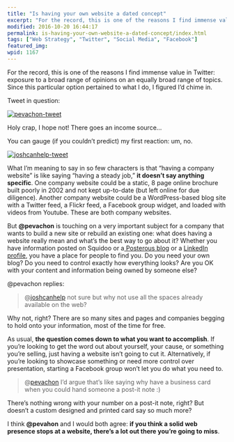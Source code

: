 ```yaml
---
title: "Is having your own website a dated concept"
excerpt: "For the record, this is one of the reasons I find immense value in Twitter: exposure to a broad range of opinions on an equally broad range of topics. Since this particular option pertained to what I do, I figured I’d chime in."
modified: 2016-10-20 16:44:17
permalink: is-having-your-own-website-a-dated-concept/index.html
tags: ["Web Strategy", "Twitter", "Social Media", "Facebook"]
featured_img:
wpid: 1167
---
```



For the record, this is one of the reasons I find immense value in Twitter: exposure to a broad range of opinions on an equally broad range of topics. Since this particular option pertained to what I do, I figured I’d chime in.

Tweet in question:

[![pevachon-tweet](/_images/2009/10/pevachon-tweet.png "pevachon-tweet")](http://twitter.com/pevachon/status/4999831720)

Holy crap, I hope not! There goes an income source…

You can gauge (if you couldn’t predict) my first reaction: um, no.  

[![joshcanhelp-tweet](/_images/2009/10/joshcanhelp-tweet.png "joshcanhelp-tweet")](http://twitter.com/joshcanhelp/status/4999881258)

What I’m meaning to say in so few characters is that “having a company website” is like saying “having a steady job,” **it doesn’t say anything specific**. One company website could be a static, 8 page online brochure built poorly in 2002 and not kept up-to-date (but left online for due diligence). Another company website could be a WordPress-based blog site with a Twitter feed, a Flickr feed, a Facebook group widget, and loaded with videos from Youtube. These are both company websites.

But **@pevachon** is touching on a very important subject for a company that wants to build a new site or rebuild an existing one: what does having a website really mean and what’s the best way to go about it? Whether you have information posted on Squidoo or a[ Posterous blog](http://posterous.com/) or a [LinkedIn profile](https://www.linkedin.com/in/joshcanhelp), you have a place for people to find you. Do you need your own blog? Do you need to control exactly how everything looks? Are you OK with your content and information being owned by someone else?

@pevachon replies:

> @[joshcanhelp](http://twitter.com/joshcanhelp) not sure but why not use all the spaces already available on the web?

Why not, right? There are so many sites and pages and companies begging to hold onto your information, most of the time for free.

As usual, **the question comes down to what you want to accomplish**. If you’re looking to get the word out about yourself, your cause, or something you’re selling, just having a website isn’t going to cut it. Alternatively, if you’re looking to showcase something or need more control over presentation, starting a Facebook group won’t let you do what you need to.

> @[pevachon](http://twitter.com/pevachon) I’d argue that’s like saying why have a business card when you could hand someone a post-it note :)

There’s nothing wrong with your number on a post-it note, right? But doesn’t a custom designed and printed card say so much more?

I think **@pevahon** and I would both agree: **if you think a solid web presence stops at a website, there’s a lot out there you’re going to miss**.
